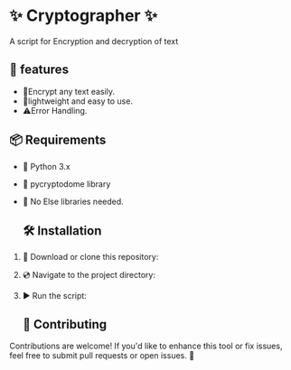 # ✨ Cryptographer ✨
A script for Encryption and decryption of text

## 🚀 features
- 🔄Encrypt any text easily.
- 🔡lightweight and easy to use.
- ⚠️Error Handling.

## 📦 Requirements
- 🐍 Python 3.x
- 🐍 pycryptodome library
- 🚫 No Else libraries needed.

  ## 🛠️ Installation
1. 📂 Download or clone this repository:
2. 💿 Navigate to the project directory:
3. ▶️ Run the script:

   ## 🤝 Contributing
Contributions are welcome! If you'd like to enhance this tool or fix issues, feel free to submit pull requests or open issues. 🚀

